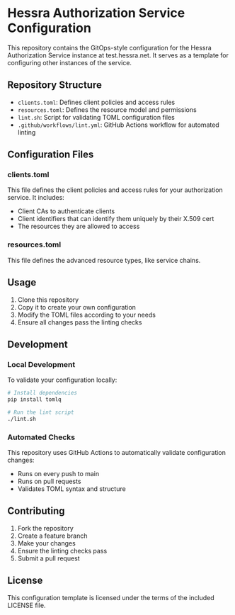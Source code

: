 # Hessra Authorization Service Configuration

This repository contains the GitOps-style configuration for the Hessra Authorization Service instance at test.hessra.net. It serves as a template for configuring other instances of the service.

## Repository Structure

- `clients.toml`: Defines client policies and access rules
- `resources.toml`: Defines the resource model and permissions
- `lint.sh`: Script for validating TOML configuration files
- `.github/workflows/lint.yml`: GitHub Actions workflow for automated linting

## Configuration Files

### clients.toml

This file defines the client policies and access rules for your authorization service. It includes:

- Client CAs to authenticate clients
- Client identifiers that can identify them uniquely by their X.509 cert
- The resources they are allowed to access

### resources.toml

This file defines the advanced resource types, like service chains.

## Usage

1. Clone this repository
2. Copy it to create your own configuration
3. Modify the TOML files according to your needs
4. Ensure all changes pass the linting checks

## Development

### Local Development

To validate your configuration locally:

```bash
# Install dependencies
pip install tomlq

# Run the lint script
./lint.sh
```

### Automated Checks

This repository uses GitHub Actions to automatically validate configuration changes:

- Runs on every push to main
- Runs on pull requests
- Validates TOML syntax and structure

## Contributing

1. Fork the repository
2. Create a feature branch
3. Make your changes
4. Ensure the linting checks pass
5. Submit a pull request

## License

This configuration template is licensed under the terms of the included LICENSE file.
